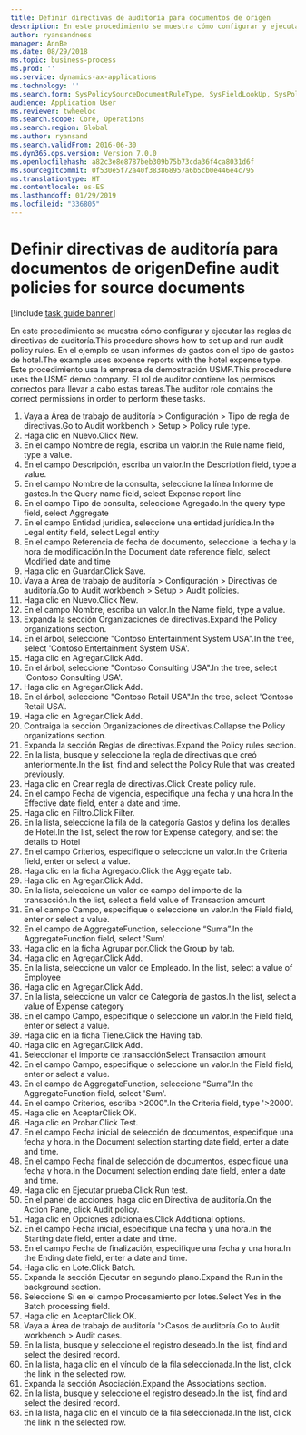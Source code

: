```yaml
---
title: Definir directivas de auditoría para documentos de origen
description: En este procedimiento se muestra cómo configurar y ejecutar las reglas de directivas de auditoría.
author: ryansandness
manager: AnnBe
ms.date: 08/29/2018
ms.topic: business-process
ms.prod: ''
ms.service: dynamics-ax-applications
ms.technology: ''
ms.search.form: SysPolicySourceDocumentRuleType, SysFieldLookUp, SysPolicyListPage, SysPolicy, AuditPolicyRule, SysQueryForm, SysQueryFieldLookUp, AuditPolicyDateSelection, AuditPolicyAdditionalOption, BatchJob, CaseDetail
audience: Application User
ms.reviewer: twheeloc
ms.search.scope: Core, Operations
ms.search.region: Global
ms.author: ryansand
ms.search.validFrom: 2016-06-30
ms.dyn365.ops.version: Version 7.0.0
ms.openlocfilehash: a82c3e8e8787beb309b75b73cda36f4ca8031d6f
ms.sourcegitcommit: 0f530e5f72a40f383868957a6b5cb0e446e4c795
ms.translationtype: HT
ms.contentlocale: es-ES
ms.lasthandoff: 01/29/2019
ms.locfileid: "336805"
---
```

# <a name="define-audit-policies-for-source-documents"></a><span data-ttu-id="6138b-103">Definir directivas de auditoría para documentos de origen</span><span class="sxs-lookup"><span data-stu-id="6138b-103">Define audit policies for source documents</span></span>

[!include [task guide banner](../../includes/task-guide-banner.md)]

<span data-ttu-id="6138b-104">En este procedimiento se muestra cómo configurar y ejecutar las reglas de directivas de auditoría.</span><span class="sxs-lookup"><span data-stu-id="6138b-104">This procedure shows how to set up and run audit policy rules.</span></span> <span data-ttu-id="6138b-105">En el ejemplo se usan informes de gastos con el tipo de gastos de hotel.</span><span class="sxs-lookup"><span data-stu-id="6138b-105">The example uses expense reports with the hotel expense type.</span></span> <span data-ttu-id="6138b-106">Este procedimiento usa la empresa de demostración USMF.</span><span class="sxs-lookup"><span data-stu-id="6138b-106">This procedure uses the USMF demo company.</span></span> <span data-ttu-id="6138b-107">El rol de auditor contiene los permisos correctos para llevar a cabo estas tareas.</span><span class="sxs-lookup"><span data-stu-id="6138b-107">The auditor role contains the correct permissions in order to perform these tasks.</span></span>

1. <span data-ttu-id="6138b-108">Vaya a Área de trabajo de auditoría > Configuración > Tipo de regla de directivas.</span><span class="sxs-lookup"><span data-stu-id="6138b-108">Go to Audit workbench > Setup > Policy rule type.</span></span>
2. <span data-ttu-id="6138b-109">Haga clic en Nuevo.</span><span class="sxs-lookup"><span data-stu-id="6138b-109">Click New.</span></span>
3. <span data-ttu-id="6138b-110">En el campo Nombre de regla, escriba un valor.</span><span class="sxs-lookup"><span data-stu-id="6138b-110">In the Rule name field, type a value.</span></span>
4. <span data-ttu-id="6138b-111">En el campo Descripción, escriba un valor.</span><span class="sxs-lookup"><span data-stu-id="6138b-111">In the Description field, type a value.</span></span>
5. <span data-ttu-id="6138b-112">En el campo Nombre de la consulta, seleccione la línea Informe de gastos.</span><span class="sxs-lookup"><span data-stu-id="6138b-112">In the Query name field, select Expense report line</span></span>
6. <span data-ttu-id="6138b-113">En el campo Tipo de consulta, seleccione Agregado.</span><span class="sxs-lookup"><span data-stu-id="6138b-113">In the query type field, select Aggregate</span></span>
7. <span data-ttu-id="6138b-114">En el campo Entidad jurídica, seleccione una entidad jurídica.</span><span class="sxs-lookup"><span data-stu-id="6138b-114">In the Legal entity field, select Legal entity</span></span>
8. <span data-ttu-id="6138b-115">En el campo Referencia de fecha de documento, seleccione la fecha y la hora de modificación.</span><span class="sxs-lookup"><span data-stu-id="6138b-115">In the Document date reference field, select Modified date and time</span></span>
9. <span data-ttu-id="6138b-116">Haga clic en Guardar.</span><span class="sxs-lookup"><span data-stu-id="6138b-116">Click Save.</span></span>
10. <span data-ttu-id="6138b-117">Vaya a Área de trabajo de auditoría > Configuración > Directivas de auditoría.</span><span class="sxs-lookup"><span data-stu-id="6138b-117">Go to Audit workbench > Setup > Audit policies.</span></span>
11. <span data-ttu-id="6138b-118">Haga clic en Nuevo.</span><span class="sxs-lookup"><span data-stu-id="6138b-118">Click New.</span></span>
12. <span data-ttu-id="6138b-119">En el campo Nombre, escriba un valor.</span><span class="sxs-lookup"><span data-stu-id="6138b-119">In the Name field, type a value.</span></span>
13. <span data-ttu-id="6138b-120">Expanda la sección Organizaciones de directivas.</span><span class="sxs-lookup"><span data-stu-id="6138b-120">Expand the Policy organizations section.</span></span>
14. <span data-ttu-id="6138b-121">En el árbol, seleccione "Contoso Entertainment System USA".</span><span class="sxs-lookup"><span data-stu-id="6138b-121">In the tree, select 'Contoso Entertainment System USA'.</span></span>
15. <span data-ttu-id="6138b-122">Haga clic en Agregar.</span><span class="sxs-lookup"><span data-stu-id="6138b-122">Click Add.</span></span>
16. <span data-ttu-id="6138b-123">En el árbol, seleccione "Contoso Consulting USA".</span><span class="sxs-lookup"><span data-stu-id="6138b-123">In the tree, select 'Contoso Consulting USA'.</span></span>
17. <span data-ttu-id="6138b-124">Haga clic en Agregar.</span><span class="sxs-lookup"><span data-stu-id="6138b-124">Click Add.</span></span>
18. <span data-ttu-id="6138b-125">En el árbol, seleccione "Contoso Retail USA".</span><span class="sxs-lookup"><span data-stu-id="6138b-125">In the tree, select 'Contoso Retail USA'.</span></span>
19. <span data-ttu-id="6138b-126">Haga clic en Agregar.</span><span class="sxs-lookup"><span data-stu-id="6138b-126">Click Add.</span></span>
20. <span data-ttu-id="6138b-127">Contraiga la sección Organizaciones de directivas.</span><span class="sxs-lookup"><span data-stu-id="6138b-127">Collapse the Policy organizations section.</span></span>
21. <span data-ttu-id="6138b-128">Expanda la sección Reglas de directivas.</span><span class="sxs-lookup"><span data-stu-id="6138b-128">Expand the Policy rules section.</span></span>
22. <span data-ttu-id="6138b-129">En la lista, busque y seleccione la regla de directivas que creó anteriormente.</span><span class="sxs-lookup"><span data-stu-id="6138b-129">In the list, find and select the Policy Rule that was created previously.</span></span>
23. <span data-ttu-id="6138b-130">Haga clic en Crear regla de directivas.</span><span class="sxs-lookup"><span data-stu-id="6138b-130">Click Create policy rule.</span></span>
24. <span data-ttu-id="6138b-131">En el campo Fecha de vigencia, especifique una fecha y una hora.</span><span class="sxs-lookup"><span data-stu-id="6138b-131">In the Effective date field, enter a date and time.</span></span>
25. <span data-ttu-id="6138b-132">Haga clic en Filtro.</span><span class="sxs-lookup"><span data-stu-id="6138b-132">Click Filter.</span></span>
26. <span data-ttu-id="6138b-133">En la lista, seleccione la fila de la categoría Gastos y defina los detalles de Hotel.</span><span class="sxs-lookup"><span data-stu-id="6138b-133">In the list, select the row for Expense category, and set the details to Hotel</span></span>
27. <span data-ttu-id="6138b-134">En el campo Criterios, especifique o seleccione un valor.</span><span class="sxs-lookup"><span data-stu-id="6138b-134">In the Criteria field, enter or select a value.</span></span>
28. <span data-ttu-id="6138b-135">Haga clic en la ficha Agregado.</span><span class="sxs-lookup"><span data-stu-id="6138b-135">Click the Aggregate tab.</span></span>
29. <span data-ttu-id="6138b-136">Haga clic en Agregar.</span><span class="sxs-lookup"><span data-stu-id="6138b-136">Click Add.</span></span>
30. <span data-ttu-id="6138b-137">En la lista, seleccione un valor de campo del importe de la transacción.</span><span class="sxs-lookup"><span data-stu-id="6138b-137">In the list, select a field value of Transaction amount</span></span>
31. <span data-ttu-id="6138b-138">En el campo Campo, especifique o seleccione un valor.</span><span class="sxs-lookup"><span data-stu-id="6138b-138">In the Field field, enter or select a value.</span></span>
32. <span data-ttu-id="6138b-139">En el campo de AggregateFunction, seleccione “Suma”.</span><span class="sxs-lookup"><span data-stu-id="6138b-139">In the AggregateFunction field, select 'Sum'.</span></span>
33. <span data-ttu-id="6138b-140">Haga clic en la ficha Agrupar por.</span><span class="sxs-lookup"><span data-stu-id="6138b-140">Click the Group by tab.</span></span>
34. <span data-ttu-id="6138b-141">Haga clic en Agregar.</span><span class="sxs-lookup"><span data-stu-id="6138b-141">Click Add.</span></span>
35. <span data-ttu-id="6138b-142">En la lista, seleccione un valor de Empleado. </span><span class="sxs-lookup"><span data-stu-id="6138b-142">In the list, select a value of Employee</span></span> 
36. <span data-ttu-id="6138b-143">Haga clic en Agregar.</span><span class="sxs-lookup"><span data-stu-id="6138b-143">Click Add.</span></span>
37. <span data-ttu-id="6138b-144">En la lista, seleccione un valor de Categoría de gastos.</span><span class="sxs-lookup"><span data-stu-id="6138b-144">In the list, select a value of Expense category</span></span>
38. <span data-ttu-id="6138b-145">En el campo Campo, especifique o seleccione un valor.</span><span class="sxs-lookup"><span data-stu-id="6138b-145">In the Field field, enter or select a value.</span></span>
39. <span data-ttu-id="6138b-146">Haga clic en la ficha Tiene.</span><span class="sxs-lookup"><span data-stu-id="6138b-146">Click the Having tab.</span></span>
40. <span data-ttu-id="6138b-147">Haga clic en Agregar.</span><span class="sxs-lookup"><span data-stu-id="6138b-147">Click Add.</span></span>
41. <span data-ttu-id="6138b-148">Seleccionar el importe de transacción</span><span class="sxs-lookup"><span data-stu-id="6138b-148">Select Transaction amount</span></span>
42. <span data-ttu-id="6138b-149">En el campo Campo, especifique o seleccione un valor.</span><span class="sxs-lookup"><span data-stu-id="6138b-149">In the Field field, enter or select a value.</span></span>
43. <span data-ttu-id="6138b-150">En el campo de AggregateFunction, seleccione “Suma”.</span><span class="sxs-lookup"><span data-stu-id="6138b-150">In the AggregateFunction field, select 'Sum'.</span></span>
44. <span data-ttu-id="6138b-151">En el campo Criterios, escriba >2000".</span><span class="sxs-lookup"><span data-stu-id="6138b-151">In the Criteria field, type '>2000'.</span></span>
45. <span data-ttu-id="6138b-152">Haga clic en Aceptar</span><span class="sxs-lookup"><span data-stu-id="6138b-152">Click OK.</span></span>
46. <span data-ttu-id="6138b-153">Haga clic en Probar.</span><span class="sxs-lookup"><span data-stu-id="6138b-153">Click Test.</span></span>
47. <span data-ttu-id="6138b-154">En el campo Fecha inicial de selección de documentos, especifique una fecha y hora.</span><span class="sxs-lookup"><span data-stu-id="6138b-154">In the Document selection starting date field, enter a date and time.</span></span>
48. <span data-ttu-id="6138b-155">En el campo Fecha final de selección de documentos, especifique una fecha y hora.</span><span class="sxs-lookup"><span data-stu-id="6138b-155">In the Document selection ending date field, enter a date and time.</span></span>
49. <span data-ttu-id="6138b-156">Haga clic en Ejecutar prueba.</span><span class="sxs-lookup"><span data-stu-id="6138b-156">Click Run test.</span></span>
50. <span data-ttu-id="6138b-157">En el panel de acciones, haga clic en Directiva de auditoría.</span><span class="sxs-lookup"><span data-stu-id="6138b-157">On the Action Pane, click Audit policy.</span></span>
51. <span data-ttu-id="6138b-158">Haga clic en Opciones adicionales.</span><span class="sxs-lookup"><span data-stu-id="6138b-158">Click Additional options.</span></span>
52. <span data-ttu-id="6138b-159">En el campo Fecha inicial, especifique una fecha y una hora.</span><span class="sxs-lookup"><span data-stu-id="6138b-159">In the Starting date field, enter a date and time.</span></span>
53. <span data-ttu-id="6138b-160">En el campo Fecha de finalización, especifique una fecha y una hora.</span><span class="sxs-lookup"><span data-stu-id="6138b-160">In the Ending date field, enter a date and time.</span></span>
54. <span data-ttu-id="6138b-161">Haga clic en Lote.</span><span class="sxs-lookup"><span data-stu-id="6138b-161">Click Batch.</span></span>
55. <span data-ttu-id="6138b-162">Expanda la sección Ejecutar en segundo plano.</span><span class="sxs-lookup"><span data-stu-id="6138b-162">Expand the Run in the background section.</span></span>
56. <span data-ttu-id="6138b-163">Seleccione Sí en el campo Procesamiento por lotes.</span><span class="sxs-lookup"><span data-stu-id="6138b-163">Select Yes in the Batch processing field.</span></span>
57. <span data-ttu-id="6138b-164">Haga clic en Aceptar</span><span class="sxs-lookup"><span data-stu-id="6138b-164">Click OK.</span></span>
58. <span data-ttu-id="6138b-165">Vaya a Área de trabajo de auditoría '>Casos de auditoría.</span><span class="sxs-lookup"><span data-stu-id="6138b-165">Go to Audit workbench > Audit cases.</span></span>
59. <span data-ttu-id="6138b-166">En la lista, busque y seleccione el registro deseado.</span><span class="sxs-lookup"><span data-stu-id="6138b-166">In the list, find and select the desired record.</span></span>
60. <span data-ttu-id="6138b-167">En la lista, haga clic en el vínculo de la fila seleccionada.</span><span class="sxs-lookup"><span data-stu-id="6138b-167">In the list, click the link in the selected row.</span></span>
61. <span data-ttu-id="6138b-168">Expanda la sección Asociación.</span><span class="sxs-lookup"><span data-stu-id="6138b-168">Expand the Associations section.</span></span>
62. <span data-ttu-id="6138b-169">En la lista, busque y seleccione el registro deseado.</span><span class="sxs-lookup"><span data-stu-id="6138b-169">In the list, find and select the desired record.</span></span>
63. <span data-ttu-id="6138b-170">En la lista, haga clic en el vínculo de la fila seleccionada.</span><span class="sxs-lookup"><span data-stu-id="6138b-170">In the list, click the link in the selected row.</span></span>

